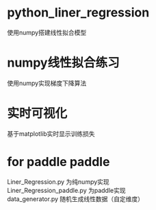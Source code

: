 # python_liner_regression
使用numpy搭建线性拟合模型

# numpy线性拟合练习
使用numpy实现梯度下降算法

# 实时可视化
基于matplotlib实时显示训练损失

# for paddle paddle

Liner_Regression.py 为纯numpy实现  
Liner_Regression_paddle.py 为paddle实现  
data_generator.py 随机生成线性数据（自定维度）
